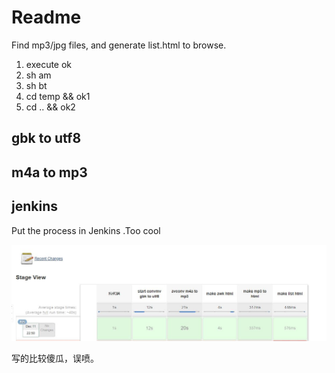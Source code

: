 # Readme

Find mp3/jpg files, and generate list.html to browse.

1. execute ok
2. sh am
3. sh bt
4. cd temp && ok1
5. cd .. && ok2

## gbk to utf8

## m4a to mp3

## jenkins
Put the process in Jenkins .Too cool

![image](https://github.com/hrbhot/mj2html/raw/master/images/jenkins.jpg)



写的比较傻瓜，误喷。

